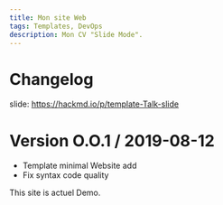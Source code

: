 ```yaml
---
title: Mon site Web
tags: Templates, DevOps
description: Mon CV "Slide Mode".
---
```


# Changelog

<!-- Put the link to this slide here so people can follow -->
slide: https://hackmd.io/p/template-Talk-slide

# Version O.O.1 / 2019-08-12

- Template minimal Website add 
- Fix syntax code quality


This site is actuel Demo.
